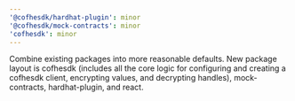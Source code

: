 ```yaml
---
'@cofhesdk/hardhat-plugin': minor
'@cofhesdk/mock-contracts': minor
'cofhesdk': minor
---
```


Combine existing packages into more reasonable defaults. New package layout is cofhesdk (includes all the core logic for configuring and creating a cofhesdk client, encrypting values, and decrypting handles), mock-contracts, hardhat-plugin, and react.
